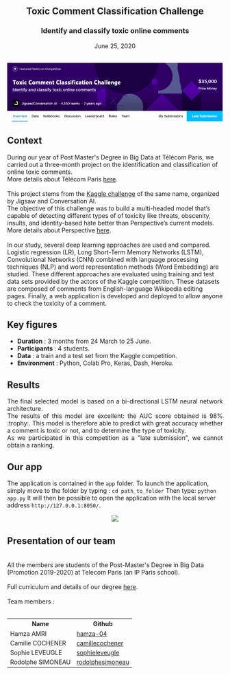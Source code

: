 <div align='center'><h2>Toxic Comment Classification Challenge</h2></div>

<div align='center'><h3>Identify and classify toxic online comments</h2></div>
<div align='center'>June 25, 2020</div>

<br>
<p align="center">
  <img src="kaggle-challenge.png" width="1000"/>
</p>

## Context
During our year of Post Master's Degree in Big Data at Télécom Paris, we carried out a three-month project on the identification and classification of online toxic comments. <br>
More details about Télécom Paris <a href="https://www.telecom-paris.fr/en/post-masters-degree/all-post-masters-degree/post-masters-degree-in-big-data">here</a>.
<br>
<br>
This project stems from the <a href="https://www.kaggle.com/c/jigsaw-toxic-comment-classification-challenge/overview">Kaggle challenge</a> of the same name, organized by Jigsaw and Conversation AI. 
<br>
The objective of this challenge was to build a multi-headed model that’s capable of detecting different types of of toxicity like threats, obscenity, insults, and identity-based hate better than Perspective’s current models.
<br>
More details about Perspective <a href="https://www.perspectiveapi.com/#/home">here</a>.
<br>
<br>
In our study, several deep learning approaches are used and compared. Logistic regression (LR), Long Short-Term Memory Networks (LSTM), Convolutional Networks (CNN) combined with language processing techniques (NLP) and word representation methods (Word Embedding) are studied. These different approaches are evaluated using training and test data sets provided by the actors of the Kaggle competition. These datasets are composed of comments from English-language Wikipedia editing pages. Finally, a web application is developed and deployed to allow anyone to check the toxicity of a comment.
<br>


## Key figures
<ul>
  <li><b>Duration</b> : 3 months from 24 March to 25 June.</li>
  <li><b>Participants</b> : 4 students.</li>
  <li><b>Data</b> : a train and a test set from the Kaggle competition.</li>
  <li><b>Environment</b> : Python, Colab Pro, Keras, Dash, Heroku. 
</ul>

## Results

<div align='justify'>
The final selected model is based on a bi-directional LSTM neural network architecture. <br>
The results of this model are excellent: the AUC score obtained is 98% :trophy:. This model is therefore able to predict with great accuracy whether a comment is toxic or not, and to determine the type of toxicity. <br>
As we participated in this competition as a "late submission", we cannot obtain a ranking. 
</div>


## Our app

The application is contained in the ```app``` folder. 
To launch the application, simply move to the folder by typing :
```cd path_to_folder```
Then type:
```python app.py```
It will then be possible to open the application with the local server address ```http://127.0.0.1:8050/```.

<p align="center">
  <img src="app.gif" width="600"/>
</p>

## Presentation of our team

<br>
All the members are students of the Post-Master's Degree in Big Data (Promotion 2019-2020) at Telecom Paris (an IP Paris school). 
<br>
<br>
Full curriculum and details of our degree <a href="https://www.telecom-paris.fr/en/post-masters-degree/all-post-masters-degree/post-masters-degree-in-big-data">here</a>.
<br>
<br>
Team members :
<br>
<br>

<table class="tg">
  <tr>
    <th class="tg-amwm">Name</th>
    <th class="tg-amwm">Github</th>
  </tr>
  <tr>
    <td class="tg-baqh">Hamza AMRI</td>
    <td class="tg-baqh"><a href="https://github.com/hamza-04">hamza-04</a></td>
  </tr>
  <tr>
    <td class="tg-baqh">Camille COCHENER</td>
    <td class="tg-baqh"><a href="http://github.com/camillecochener">camillecochener</a></td>
  </tr>
  <tr>
    <td class="tg-baqh">Sophie LEVEUGLE</td>
    <td class="tg-baqh"><a href="https://github.com/sophieleveugle">sophieleveugle</a></td>
  </tr>
  <tr>
    <td class="tg-baqh">Rodolphe SIMONEAU</td>
    <td class="tg-baqh"><a href="https://github.com/rodolphesimoneau">rodolphesimoneau</a></td>
  </tr>
</table>



